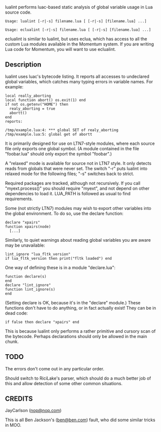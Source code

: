 lualint performs luac-based static analysis of global variable usage in Lua
source code.

`Usage: lualint [-r|-s] filename.lua [ [-r|-s] [filename.lua] ...]`

`Usage: eclualint [-r|-s] filename.lua [ [-r|-s] [filename.lua] ...]`

eclualint is similar to lualint, but uses eclua, which has access
to all the custom Lua modules available in the Momentum system.
If you are writing Lua code for Momentum, you will want to use eclualint.

## Description

lualint uses luac's bytecode listing. It reports all accesses to undeclared
global variables, which catches many typing errors in variable names. For
example:

    local really_aborting
    local function abort() os.exit(1) end
    if not os.getenv("HOME") then
      realy_aborting = true
      abortt()
    end
    reports:

    /tmp/example.lua:4: *** global SET of realy_aborting
    /tmp/example.lua:5: global get of abortt

It is primarily designed for use on LTN7-style modules, where each source file
only exports one global symbol. (A module contained in the file "foobar.lua"
should only export the symbol "foobar".)

A "relaxed" mode is available for source not in LTN7 style. It only detects
reads from globals that were never set. The switch "-r" puts lualint into
relaxed mode for the following files; "-s" switches back to strict.

Required packages are tracked, although not recursively. If you call
"myext.process()" you should require "myext", and not depend on other
dependencies to load it. LUA_PATH is followed as usual to find requirements.

Some (not strictly LTN7) modules may wish to export other variables into the
global environment. To do so, use the declare function:

    declare "xpairs"
    function xpairs(node)
      [...]

Similarly, to quiet warnings about reading global variables you are aware may
be unavailable:

    lint_ignore "lua_fltk_version"
    if lua_fltk_version then print("fltk loaded") end

One way of defining these is in a module "declare.lua":

    function declare(s)
    end
    declare "lint_ignore"
    function lint_ignore(s)
    end

(Setting declare is OK, because it's in the "declare" module.) These functions
don't have to do anything, or in fact actually exist! They can be in dead code:

    if false then declare "xpairs" end

This is because lualint only performs a rather primitive and cursory scan of
the bytecode. Perhaps declarations should only be allowed in the main chunk.

## TODO

The errors don't come out in any particular order.

Should switch to RiciLake's parser, which should do a much better job of this
and allow detection of some other common situations.

## CREDITS

JayCarlson (nop@nop.com)

This is all Ben Jackson's (ben@ben.com) fault, who did some similar tricks in
MOO.
